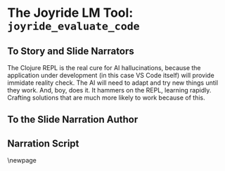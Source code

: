 # The Joyride LM Tool: `joyride_evaluate_code`

## To Story and Slide Narrators

The Clojure REPL is the real cure for AI hallucinations, because the application under development (in this case VS Code itself) will provide immidate reality check. The AI will need to adapt and try new things until they work. And, boy, does it. It hammers on the REPL, learning rapidly. Crafting solutions that are much more likely to work because of this.

## To the Slide Narration Author

## Narration Script

\newpage